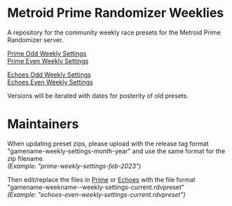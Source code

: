 # Metroid Prime Randomizer Weeklies
A repository for the community weekly race presets for the Metroid Prime Randomizer server.

[Prime Odd Weekly Settings](https://github.com/Uncle-Reggie/Metroid-Prime-Randomizer-Weeklies/blob/main/Prime/prime-odd-weekly-settings-current.rdvpreset)\
[Prime Even Weekly Settings](https://github.com/Uncle-Reggie/Metroid-Prime-Randomizer-Weeklies/blob/main/Prime/prime-even-weekly-settings-current.rdvpreset)

[Echoes Odd Weekly Settings](https://github.com/Uncle-Reggie/Metroid-Prime-Randomizer-Weeklies/blob/main/Echoes/echoes-odd-weekly-settings-current.rdvpreset)\
[Echoes Even Weekly Settings](https://github.com/Uncle-Reggie/Metroid-Prime-Randomizer-Weeklies/blob/main/Echoes/echoes-even-weekly-settings-current.rdvpreset)

Versions will be iterated with dates for posterity of old presets.

# Maintainers

When updating preset zips, please upload with the release tag format "gamename-weekly-settings-month-year" and use the same format for the zip filename.\
*(Example: "prime-weekly-settings-feb-2023")*

Then edit/replace the files in [Prime](./Prime/) or [Echoes](./Echoes/) with the file format "gamename-weekname--weekly-settings-current.rdvpreset"\
*(Example: "echoes-even-weekly-settings-current.rdvpreset")*
